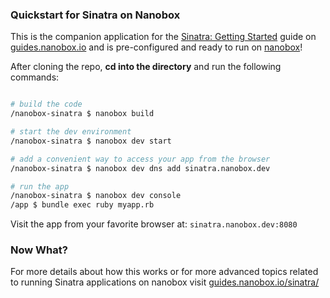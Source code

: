 ### Quickstart for Sinatra on Nanobox
This is the companion application for the [Sinatra: Getting Started](https://guides.nanobox.io/sinatra/) guide on [guides.nanobox.io](https://guides.nanobox.io) and is pre-configured and ready to run on [nanobox](https://desktop.nanobox.io/)!

After cloning the repo, **cd into the directory** and run the following commands:

``` bash

# build the code
/nanobox-sinatra $ nanobox build

# start the dev environment
/nanobox-sinatra $ nanobox dev start

# add a convenient way to access your app from the browser
/nanobox-sinatra $ nanobox dev dns add sinatra.nanobox.dev

# run the app
/nanobox-sinatra $ nanobox dev console
/app $ bundle exec ruby myapp.rb
```

Visit the app from your favorite browser at: `sinatra.nanobox.dev:8080`

### Now What?
For more details about how this works or for more advanced topics related to running Sinatra applications on nanobox visit [guides.nanobox.io/sinatra/](https://guides.nanobox.io/sinatra/)
